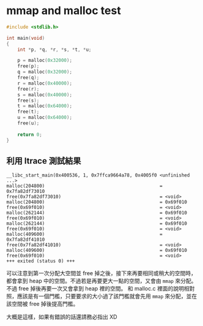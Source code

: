 # mmap and malloc test

```c
#include <stdlib.h>

int main(void)
{
    int *p, *q, *r, *s, *t, *u;

    p = malloc(0x32000);
    free(p);
    q = malloc(0x32000);
    free(q);
    r = malloc(0x40000);
    free(r);
    s = malloc(0x40000);
    free(s);
    t = malloc(0x64000);
    free(t);
    u = malloc(0x64000);
    free(u);
	
    return 0;
}
```

## 利用 ltrace 測試結果
```
__libc_start_main(0x400536, 1, 0x7ffca9664a78, 0x4005f0 <unfinished ...>
malloc(204800)                                          = 0x7fa82df73010
free(0x7fa82df73010)                                    = <void>
malloc(204800)                                          = 0x69f010
free(0x69f010)                                          = <void>
malloc(262144)                                          = 0x69f010
free(0x69f010)                                          = <void>
malloc(262144)                                          = 0x69f010
free(0x69f010)                                          = <void>
malloc(409600)                                          = 0x7fa82df41010
free(0x7fa82df41010)                                    = <void>
malloc(409600)                                          = 0x69f010
free(0x69f010)                                          = <void>
+++ exited (status 0) +++
```

可以注意到第一次分配大空間並 free 掉之後，接下來再要相同或稍大的空間時，都會拿到 heap 中的空間。不過若是再要更大一點的空間，又會由 `mmap` 來分配。不過 free 掉後再要一次又會拿到 heap 裡的空間。
和 malloc.c 裡面的說明相對照，應該是有一個門檻，只要要求的大小過了該門檻就會先用 `mmap` 來分配，並在該空間被 free 掉後提高門檻。

大概是這樣，如果有錯誤的話還請務必指出 XD
